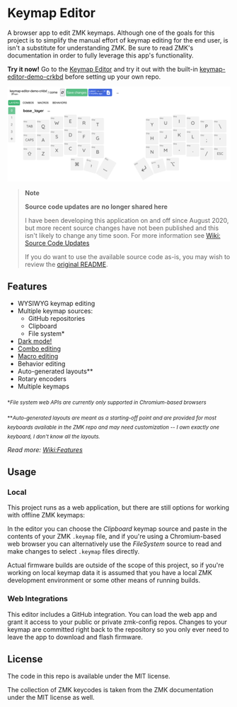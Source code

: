 # Keymap Editor

A browser app to edit ZMK keymaps. Although one of the goals for this project is
to simplify the manual effort of keymap editing for the end user, is isn't a
substitute for understanding ZMK. Be sure to read ZMK's documentation in order
to fully leverage this app's functionality.

**Try it now!** Go to the [Keymap Editor] and try it out with the built-in
[keymap-editor-demo-crkbd] before setting up your own repo.

<picture>
  <source media="(prefers-color-scheme: dark)" srcset="./screenshots/editor-screenshot-dark.png">
  <source media="(prefers-color-scheme: light)" srcset="./screenshots/editor-screenshot-light.png">
  <img alt="Shows a screenshot of the Keymap Editor application featuring a graphical layout of the Corne Keyboard with a keymap loaded from the nickcoutsos/keymap-editor-demo-crkbd GitHub repository." src="./screenshots/editor-screenshot-light.png">
</picture>

> **Note**
>
> **Source code updates are no longer shared here**
>
> I have been developing this application on and off since August 2020, but more
> recent source changes have not been published and this isn't likely to change
> any time soon. For more information see [Wiki: Source Code Updates]
>
> If you do want to use the available source code as-is, you may wish to review
> the [original README](old-readme.md).

## Features

* WYSIWYG keymap editing
* Multiple keymap sources:
  * GitHub repositories
  * Clipboard
  * File system\*
* [Dark mode!](./screenshots/editor-screenshot-darkmode.png)
* [Combo editing](./screenshots/editor-screenshot-combos.png)
* [Macro editing](./screenshots/editor-screenshot-macros.png)
* Behavior editing
* Auto-generated layouts\*\*
* Rotary encoders
* Multiple keymaps

<sub>\*_File system web APIs are currently only supported in Chromium-based browsers_</sub>

<sub>\*\*_Auto-generated layouts are meant as a starting-off point and are provided for most keyboards available in the ZMK repo and may need customization -- I own exactly one keyboard, I don't know all the layouts._</sub>


_Read more: [Wiki:Features]_


## Usage

### Local

This project runs as a web application, but there are still options for working
with offline ZMK keymaps:

In the editor you can choose the _Clipboard_ keymap source and paste in the
contents of your ZMK `.keymap` file, and if you're using a Chromium-based web
browser you can alternatively use the _FileSystem_ source to read and make 
changes to select `.keymap` files directly.

Actual firmware builds are outside of the scope of this project, so if you're
working on local keymap data it is assumed that you have a local ZMK development
environment or some other means of running builds.

### Web Integrations

This editor includes a GitHub integration. You can load the web app and grant it
access to your public or private zmk-config repos. Changes to your keymap are
committed right back to the repository so you only ever need to leave the app to
download and flash firmware.

## License

The code in this repo is available under the MIT license.

The collection of ZMK keycodes is taken from the ZMK documentation under the MIT
license as well.

[Keymap Editor]: https://nickcoutsos.github.io/keymap-editor/
[keymap-editor-demo-crkbd]: https://github.com/nickcoutsos/keymap-editor-demo-crkbd/
[keymap-editor-demo-crkbd template]: https://github.com/nickcoutsos/keymap-editor-demo-crkbd/generate
[Wiki:Automatic Layout Generation]: https://github.com/nickcoutsos/keymap-editor/wiki/Defining-keyboard-layouts#automatic-layout-generation
[Wiki:Features]: https://github.com/nickcoutsos/keymap-editor/wiki/Features
[Wiki: Source Code Updates]: https://github.com/nickcoutsos/keymap-editor/wiki/Source-Code-Updates
